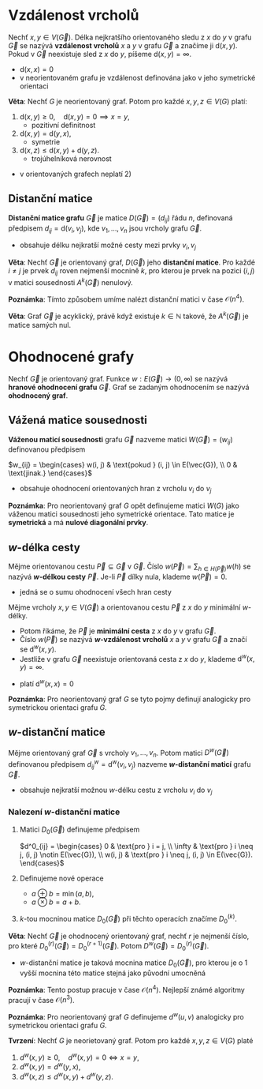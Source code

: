 # Vzdálenost vrcholů

Nechť $x, y \in V(\vec{G})$. Délka nejkratšího orientovaného sledu z $x$ do $y$ v grafu $\vec{G}$ se nazývá **vzdálenost vrcholů** $x$ a $y$ v grafu $\vec{G}$ a značíme ji $\text{d}(x, y)$. Pokud v $\vec{G}$ neexistuje sled z $x$ do $y$, píšeme $\text{d}(x, y) = \infty$.

- $\text{d}(x, x) = 0$
- v neorientovaném grafu je vzdálenost definována jako v jeho symetrické orientaci

**Věta**: Nechť $G$ je neorientovaný graf. Potom pro každé $x, y, z \in V(G)$ platí:
1) $\text{d}(x, y) \geq 0, \quad \text{d}(x, y) = 0 \implies x = y,$
	- pozitivní definitnost
2) $\text{d}(x, y) = \text{d}(y, x),$
	- symetrie
3) $\text{d}(x, z) \leq \text{d}(x, y) + \text{d}(y, z).$
	- trojúhelníková nerovnost
- v orientovaných grafech neplatí 2)

## Distanční matice

**Distanční matice grafu** $\vec{G}$ je matice $D(\vec{G}) = (d_{ij})$ řádu $n$, definovaná předpisem $d_{ij} = \text{d}(v_{i}, v_{j})$, kde $v_{1}, \dots, v_{n}$ jsou vrcholy grafu $\vec{G}$.
- obsahuje délku nejkratší možné cesty mezi prvky $v_{i}, v_{j}$

**Věta**: Nechť $\vec{G}$ je orientovaný graf, $D(\vec{G})$ jeho **distanční matice**. Pro každé $i \neq j$ je prvek $d_{ij}$ roven nejmenší mocnině $k$, pro kterou je prvek na pozici $(i, j)$ v matici sousednosti $A^k(\vec{G})$ nenulový.

**Poznámka**: Tímto způsobem umíme nalézt distanční matici v čase $\mathcal{O}(n^4)$.

**Věta**: Graf $\vec{G}$ je acyklický, právě když existuje $k \in \mathbb{N}$ takové, že $A^k(\vec{G})$ je matice samých nul.

# Ohodnocené grafy

Nechť $\vec{G}$ je orientovaný graf. Funkce $w : E(\vec{G}) \to (0, \infty)$ se nazývá **hranové ohodnocení grafu** $\vec{G}$. Graf se zadaným ohodnocením se nazývá **ohodnocený graf**.

## Vážená matice sousednosti

**Váženou maticí sousednosti** grafu $\vec{G}$ nazveme matici $W(\vec{G}) = (w_{ij})$ definovanou předpisem

$w_{ij} = \begin{cases} w(i, j) & \text{pokud } (i, j) \in E(\vec{G}), \\ 0 & \text{jinak.} \end{cases}$

- obsahuje ohodnocení orientovaných hran z vrcholu $v_{i}$ do $v_{j}$

**Poznámka**: Pro neorientovaný graf $G$ opět definujeme matici $W(G)$ jako váženou matici sousednosti jeho symetrické orientace. Tato matice je **symetrická** a má **nulové diagonální prvky**.

## $w$-délka cesty

Mějme orientovanou cestu $\vec{P} \subseteq \vec{G}$ v $\vec{G}$. Číslo $w(\vec{P}) = \sum_{h\in H(\vec{P})} w(h)$ se nazývá **$w$-délkou cesty** $\vec{P}$. Je-li $\vec{P}$ dílky nula, klademe $w(\vec{P}) = 0$.
- jedná se o sumu ohodnocení všech hran cesty

Mějme vrcholy $x, y \in V(\vec{G})$ a orientovanou cestu $\vec{P}$ z $x$ do $y$ minimální $w$-délky.
- Potom říkáme, že $\vec{P}$ je **minimální cesta** z $x$ do $y$ v grafu $\vec{G}$.
- Číslo $w(\vec{P})$ se nazývá **$w$-vzdálenost vrcholů** $x$ a $y$ v grafu $\vec{G}$ a značí se $\text{d}^w(x, y)$.
- Jestliže v grafu $\vec{G}$ neexistuje orientovaná cesta z $x$ do $y$, klademe $\text{d}^w(x, y) = \infty$.
+ platí $\text{d}^w(x, x) = 0$

**Poznámka**: Pro neorientovaný graf $G$ se tyto pojmy definují analogicky pro symetrickou orientaci grafu $G$.

## $w$-distanční matice

Mějme orientovaný graf $\vec{G}$ s vrcholy $v_{1}, \dots, v_{n}$. Potom matici $D^w(\vec{G})$ definovanou předpisem $d^w_{ij} = \text{d}^w(v_{i}, v_{j})$ nazveme **$w$-distanční maticí** grafu $\vec{G}$.
- obsahuje nejkratší možnou $w$-délku cestu z vrcholu $v_{i}$ do $v_{j}$

### Nalezení $w$-distanční matice

1) Matici $D_{0}(\vec{G})$ definujeme předpisem

	$d^0_{ij} = \begin{cases} 0 & \text{pro } i = j, \\ \infty & \text{pro } i \neq j, (i, j) \notin E(\vec{G}), \\ w(i, j) & \text{pro } i \neq j, (i, j) \in E(\vec{G}). \end{cases}$

2) Definujeme nové operace
	- $a \oplus b = \min(a, b),$
	- $a \otimes b = a + b.$

3) $k$-tou mocninou matice $D_{0}(\vec{G})$ při těchto operacích značíme $D_{0}^{(k)}$.

**Věta**: Nechť $\vec{G}$ je ohodnocený orientovaný graf, nechť $r$ je nejmenší číslo, pro které $D_{0}^{(r)}(\vec{G}) = D_{0}^{(r+1)}(\vec{G})$. Potom $D^w(\vec{G}) = D_{0}^{(r)}(\vec{G})$.
- $w$-distanční matice je taková mocnina matice $D_{0}(\vec{G})$, pro kterou je o 1 vyšší mocnina této matice stejná jako původní umocněná

**Poznámka**: Tento postup pracuje v čase $\mathcal{O}(n^4)$. Nejlepší známé algoritmy pracují v čase $\mathcal{O}(n^3)$.

**Poznámka**: Pro neorientovaný graf $G$ definujeme $d^w(u, v)$ analogicky pro symetrickou orientaci grafu $G$.

**Tvrzení**: Nechť $G$ je neorietovaný graf. Potom pro každé $x, y, z \in V(G)$ platé
1) $d^w(x, y) \geq 0, \quad d^w(x, y) = 0 \iff x = y,$
2) $d^w(x, y) = d^w(y, x),$
3) $d^w(x, z) \leq d^w(x, y) + d^w(y, z).$